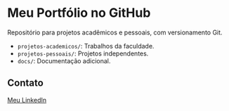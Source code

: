 # Meu Portfólio no GitHub  
Repositório para projetos acadêmicos e pessoais, com versionamento Git.  
 
- `projetos-academicos/`: Trabalhos da faculdade.  
- `projetos-pessoais/`: Projetos independentes.  
- `docs/`: Documentação adicional.  

## Contato
[Meu LinkedIn](https://www.linkedin.com/in/gabriel-caz%C3%A9-827518365/)

